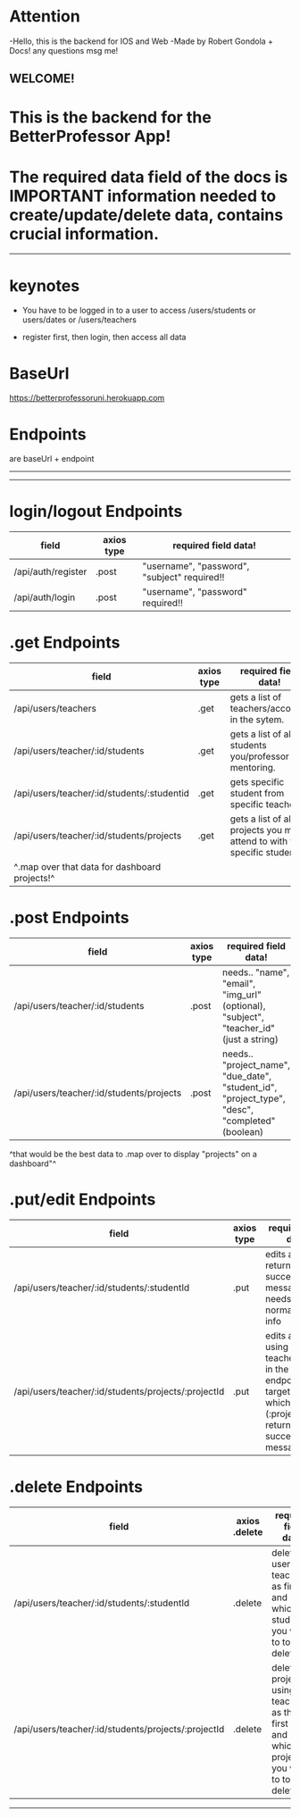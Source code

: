 # Attention

-Hello, this is the backend for IOS and Web
-Made by Robert Gondola + Docs!
any questions msg me!

## WELCOME!

# This is the backend for the BetterProfessor App!

# The required data field of the docs is IMPORTANT information needed to create/update/delete data, contains crucial information.

---

# keynotes

- You have to be logged in to a user to access /users/students
  or users/dates or /users/teachers

- register first, then login, then access all data

# BaseUrl

https://betterprofessoruni.herokuapp.com

# Endpoints

are baseUrl + endpoint

---

---

# login/logout Endpoints

| field              | axios type | required field data!                         |
| ------------------ | ---------- | -------------------------------------------- |
| /api/auth/register | .post      | "username", "password", "subject" required!! |
| /api/auth/login    | .post      | "username", "password" required!!            |

# .get Endpoints

| field                                         | axios type | required field data!                                                       |
| --------------------------------------------- | ---------- | -------------------------------------------------------------------------- |
| /api/users/teachers                           | .get       | gets a list of teachers/accounts in the sytem.                             |
| /api/users/teacher/:id/students               | .get       | gets a list of all students you/professor is mentoring.                    |
| /api/users/teacher/:id/students/:studentid    | .get       | gets specific student from specific teacher                                |
| /api/users/teacher/:id/students/projects      | .get       | gets a list of all projects you must attend to with your specific students |
| ^.map over that data for dashboard projects!^ |

# .post Endpoints

| field                                    | axios type | required field data!                                                                           |
| ---------------------------------------- | ---------- | ---------------------------------------------------------------------------------------------- |
| /api/users/teacher/:id/students          | .post      | needs.. "name", "email", "img_url"(optional), "subject", "teacher_id"(just a string)           |
| /api/users/teacher/:id/students/projects | .post      | needs.. "project_name", "due_date", "student_id", "project_type", "desc", "completed"(boolean) |

^that would be the best data to .map over to display "projects" on a dashboard"^

# .put/edit Endpoints

| field                                               | axios type | required field data!                                                                                                               |
| --------------------------------------------------- | ---------- | ---------------------------------------------------------------------------------------------------------------------------------- |
| /api/users/teacher/:id/students/:studentId          | .put       | edits a student, returns a success message.. needs.. all normal student info                                                       |
| /api/users/teacher/:id/students/projects/:projectId | .put       | edits a project using the teachersId(first in the endpoint), then targeting which project (:projectId). returns a success message! |

# .delete Endpoints

| field                                               | axios .delete | required field data!                                                                             |
| --------------------------------------------------- | ------------- | ------------------------------------------------------------------------------------------------ |
| /api/users/teacher/:id/students/:studentId          | .delete       | deleted a user, use teacherid as first id and whichever studentId you want to to delete!         |
| /api/users/teacher/:id/students/projects/:projectId | .delete       | deletes a project using teacherid as the first id and whichever projectId you want to to delete! |

---
